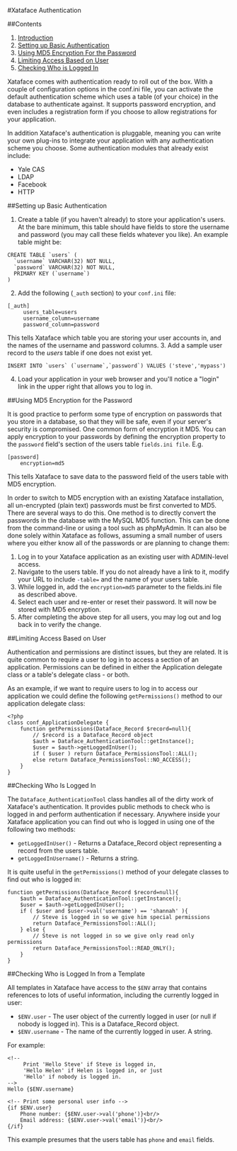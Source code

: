 #Xataface Authentication

##Contents

1. [Introduction](#introduction)
2. [Setting up Basic Authentication](#setting-up-basic-authentication)
3. [Using MD5 Encryption For the Password](#using-md5-encryption-for-the-password)
4. [Limiting Access Based on User](#limiting-access-based-on-user)
5. [Checking Who is Logged In](#checking-who-is-logged-in)

Xataface comes with authentication ready to roll out of the box. With a couple of configuration options in the conf.ini file, you can activate the default authentication scheme which uses a table (of your choice) in the database to authenticate against. It supports password encryption, and even includes a registration form if you choose to allow registrations for your application.

In addition Xataface's authentication is pluggable, meaning you can write your own plug-ins to integrate your application with any authentication scheme you choose. Some authentication modules that already exist include:

* Yale CAS
* LDAP
* Facebook
* HTTP

##Setting up Basic Authentication

1. Create a table (if you haven't already) to store your application's users. At the bare minimum, this table should have fields to store the username and password (you may call these fields whatever you like). An example table might be:

 ~~~
 CREATE TABLE `users` (
   `username` VARCHAR(32) NOT NULL,
   `password` VARCHAR(32) NOT NULL,
   PRIMARY KEY (`username`)
 )
 ~~~
2. Add the following (`_auth` section) to your `conf.ini` file:

 ~~~
 [_auth]
      users_table=users
      username_column=username
      password_column=password
 ~~~
This tells Xataface which table you are storing your user accounts in, and the names of the username and password columns.
3. Add a sample user record to the *users* table if one does not exist yet.

 ~~~
 INSERT INTO `users` (`username`,`password`) VALUES ('steve','mypass')
 ~~~
4. Load your application in your web browser and you'll notice a "login" link in the upper right that allows you to log in.

##Using MD5 Encryption for the Password

It is good practice to perform some type of encryption on passwords that you store in a database, so that they will be safe, even if your server's security is compromised. One common form of encryption it MD5. You can apply encryption to your passwords by defining the encryption property to the `password` field's section of the users table `fields.ini file`. E.g.

~~~
[password]
    encryption=md5
~~~

This tells Xataface to save data to the password field of the users table with MD5 encryption.

In order to switch to MD5 encryption with an existing Xataface installation, all un-encrypted (plain text) passwords must be first converted to MD5. There are several ways to do this. One method is to directly convert the passwords in the database with the MySQL MD5 function. This can be done from the command-line or using a tool such as phpMyAdmin. It can also be done solely within Xataface as follows, assuming a small number of users where you either know all of the passwords or are planning to change them:

1. Log in to your Xataface application as an existing user with ADMIN-level access.
2. Navigate to the users table. If you do not already have a link to it, modify your URL to include `-table=` and the name of your users table.
3. While logged in, add the `encryption=md5` parameter to the fields.ini file as described above.
4. Select each user and re-enter or reset their password. It will now be stored with MD5 encryption.
5. After completing the above step for all users, you may log out and log back in to verify the change.

##Limiting Access Based on User

Authentication and permissions are distinct issues, but they are related. It is quite common to require a user to log in to access a section of an application. Permissions can be defined in either the Application delegate class or a table's delegate class - or both.

As an example, if we want to require users to log in to access our application we could define the following `getPermissions()` method to our application delegate class:

~~~
<?php
class conf_ApplicationDelegate {
    function getPermissions(Dataface_Record $record=null){
        // $record is a Dataface_Record object
        $auth = Dataface_AuthenticationTool::getInstance();
        $user = $auth->getLoggedInUser();
        if ( $user ) return Dataface_PermissionsTool::ALL();
        else return Dataface_PermissionsTool::NO_ACCESS();
    }
}
~~~

##Checking Who Is Logged In

The `Dataface_AuthenticationTool` class handles all of the dirty work of Xataface's authentication. It provides public methods to check who is logged in and perform authentication if necessary. Anywhere inside your Xataface application you can find out who is logged in using one of the following two methods:

* `getLoggedInUser()` - Returns a Dataface_Record object representing a record from the users table.
* `getLoggedInUsername()` - Returns a string.

It is quite useful in the `getPermissions()` method of your delegate classes to find out who is logged in:

~~~
function getPermissions(Dataface_Record $record=null){
    $auth = Dataface_AuthenticationTool::getInstance();
    $user = $auth->getLoggedInUser();
    if ( $user and $user->val('username') == 'shannah' ){
        // Steve is logged in so we give him special permissions
        return Dataface_PermissionsTool::ALL();
    } else {
        // Steve is not logged in so we give only read only permissions
        return Dataface_PermissionsTool::READ_ONLY();
    }
}
~~~

##Checking Who is Logged In from a Template

All templates in Xataface have access to the `$ENV` array that contains references to lots of useful information, including the currently logged in user:

* `$ENV.user` - The user object of the currently logged in user (or null if nobody is logged in). This is a Dataface_Record object.
* `$ENV.username` - The name of the currently logged in user. A string.

For example:

~~~
<!-- 
     Print 'Hello Steve' if Steve is logged in,
     'Hello Helen' if Helen is logged in, or just 
     'Hello' if nobody is logged in. 
-->
Hello {$ENV.username}

<!-- Print some personal user info -->
{if $ENV.user}
    Phone number: {$ENV.user->val('phone')}<br/>
    Email address: {$ENV.user->val('email')}<br/>
{/if}
~~~

This example presumes that the users table has `phone` and `email` fields.